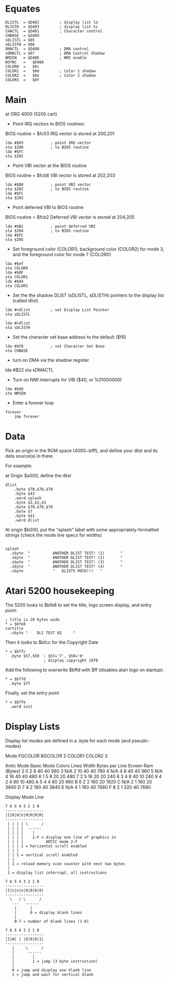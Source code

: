 # Equates

```
DLISTL  = $D402			; display list lo
DLISTH  = $D403			; display list hi
CHACTL  = $D401			; Character control
CHBASE  = $d409
sDLISTL = $05
sDLISTH = $06
DMACTL  = $D400			; DMA control
sDMACTL	= $07			; DMA Control Shadow
NMIEN   = $D40E			; NMI enable
WSYNC   =	$D40A
COLOR0  = 	$0c
COLOR1  =	$0d			; Color 1 shadow
COLOR2  =	$0e			; Color 2 shadow
COLOR3	=	$0f
```

# Main

at ORG 4000 (5200 cart)

* Point IRQ vectors to BIOS routines:

BIOS routine = $fc03
IRQ vector is stored at $200,$201

```
lda	#$03			; point IRQ vector
sta	$200			; to BIOS routine
lda	#$FC
sta	$201
```

* Point VBI vector at the BIOS routine

BIOS routine = $fcb8
VBI vector is stored at $202,$203

```
lda	#$B8			; point VBI vector
sta	$202			; to BIOS routine
lda	#$FC
sta	$203
```

* Point deferred VBI  to BIOS routine

BIOS routine = $fcb2
Deferred VBI vector is stored at $204,$205

```
lda	#$B2			; point deferred VBI
sta	$204			; to BIOS routine
lda	#$FC
sta	$205
```

* Set foreground color (COLOR1), background color (COLOR2) for mode 3, and the foreground color for mode 7 (COLOR0)

```
lda #$ef
sta COLOR0
lda	#$0F
sta	COLOR1
lda	#$84
sta	COLOR2
```

* Set the the shadow DLIST (sDLISTL, sDLISTH) pointers to the display list (called dlist)

```
lda	#<dlist			; set Display List Pointer
sta	sDLISTL

lda #>dlist
sta	sDLISTH

```
* Set the character set base address to the default ($f8)

```
lda	#$F8			; set Character Set Base
sta	CHBASE
```
* turn on DMA via the shadow register

lda #$22
sta sDMACTL

* Turn on NMI interrupts for VBI ($40, or %01000000)
```
lda #$40
sta NMIEN
```
* Enter a forever loop

```
forever
    jmp forever

```

# Data

Pick an origin in the ROM space ($4000-$bfff), and define your dlist and its data source(s) in there.

For example:

at Origin $a000, define the dlist

```
dlist
    .byte $70,$70,$70
    .byte $43
    .word splash
    .byte $3,$3,$3
    .byte $70,$70,$70
    .byte $7
    .byte $41
    .word dlist

```

At origin $b000, put the "splash" label with some appropriately-formatted strings (check the mode line specs for widths)

```

splash
  .sbyte  "          ANOTHER DLIST TEST! (1)       "
  .sbyte  "          ANOTHER DLIST TEST! (2)       "
  .sbyte  "          ANOTHER DLIST TEST! (3)       "
  .sbyte  "          ANOTHER DLIST TEST! (4)       "
  .sbyte             "   DLISTS ROCK!!!   "

```

# Atari 5200 housekeeping

The 5200 looks to $bfe8 to set the title, logo screen display, and entry point:

```
; title is 20 bytes wide
* = $bfe8
cartitle
  .sbyte "    DLI TEST 02     "

```

Then it looks to $bfcc for the Copyright Date

```
* = $bffc
  .byte $57,$50  ; $57='7', $50='0'
                 ; display copyright 1970
```

Add the following to overwrite $bffd with $ff (disables atari logo on startup):

```
* = $bffd
  .byte $ff
```
Finally, set the entry point

```
* = $bffe
  .word init
```

# Display Lists

Display list modes are defined in a .byte for each mode (and pseudo-modes)




Mode      FGCOLOR     BGCOLOR
2         COLOR1      COLOR2
3         

Antic
Mode	    Basic
Mode	           Colors	         Lines	    Width	      Bytes per
Line	           Screen Ram
(Bytes)
2	        0	     2	8	40	40	960
3	        N/A	   2	10	40	40	760
4	        N/A	   4	8	40	40	960
5	        N/A	   4	16	40	40	480
6	        1	     5	      8	20	20	480
7	        2	5	16	20	20	240
8	        3	4	8	40	10	240
9	        4	2	4	80	10	480
A	        5	4	4	80	20	960
B	        6	2	2	160	20	1920
C	        N/A	2	1	160	20	3840
D	        7	4	2	160	40	3840
E	        N/A	4	1	160	40	7680
F	        8	2	1	320	40	7680

Display Mode Line
```
7 6 5 4 3 2 1 0
-----------------
|I|R|H|V|M|M|M|M|
-----------------
 | | | | \      /
 | | | |  ------
 | | | |    |
 | | | |    2-F = display one line of graphics in
 | | | |          ANTIC mode 2-F
 | | | 1 = horizontal scroll enabled
 | | |
 | | 1 = vertical scroll enabled
 | |
 | 1 = reload memory scan counter with next two bytes
 |
 1 = display list interrupt, all instructions

```
```
7 6 5 4 3 2 1 0
-----------------
|I|n|n|n|0|0|0|0|
-----------------
  \   / \      /
   ---   ------
    |      |
    |      0 = display blank lines
    |
    0-7 = number of blank lines (1-8)

```

```
7 6 5 4 3 2 1 0
-----------------
|I|W| | |0|0|0|1|
-----------------
   |     \      /
   |      ------
   |        |
   |        1 = jump (3 byte instruction)
   |
   0 = jump and display one blank line
   1 = jump and wait for vertical blank
```
